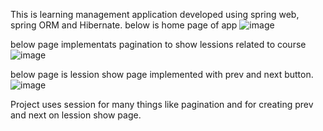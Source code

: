 This is learning management application developed using spring web, spring ORM and Hibernate.
below is home page of app
![image](https://github.com/user-attachments/assets/94667772-d4fe-488d-9335-c70d1dec08cc)

below page implementats pagination to show lessions related to course
![image](https://github.com/user-attachments/assets/fb7286bc-4c0a-46ec-a49e-55d99a626da7)

below page is lession show page implemented with prev and next button.
![image](https://github.com/user-attachments/assets/3dab9246-c917-45c4-8a97-02fb090e8cbd)

Project uses session for many things like pagination and for creating prev and next on lession show page.



